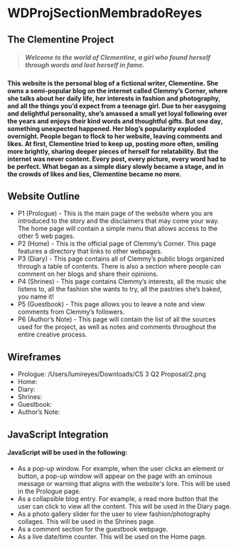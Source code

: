 # WDProjSectionMembradoReyes
## The Clementine Project
>##### <em> Welcome to the world of Clementine, a girl who found herself through words and lost herself in fame. </em>

#### This website is the personal blog of a fictional writer, Clementine. She owns a semi-popular blog on the internet called Clemmy’s Corner, where she talks about her daily life, her interests in fashion and photography, and all the things you’d expect from a teenage girl. Due to her easygoing and delightful personality, she’s amassed a small yet loyal following over the years and enjoys their kind words and thoughtful gifts. But one day, something unexpected happened. Her blog’s popularity exploded overnight. People began to flock to her website, leaving comments and likes. At first, Clementine tried to keep up, posting more often, smiling more brightly, sharing deeper pieces of herself for relatability. But the internet was never content. Every post, every picture, every word had to be perfect. What began as a simple diary slowly became a stage, and in the crowds of likes and lies, Clementine became no more.

## Website Outline
<ul>
<li>P1 (Prologue) - This is the main page of the website where you are introduced to the story and the disclaimers that may come your way. The home page will contain a simple menu that allows access to the other 5 web pages.</li>
<li>P2 (Home)  - This is the official page of Clemmy’s Corner. This page features a directory that links to other webpages.</li>
<li>P3 (Diary) - This page contains all of Clemmy’s public blogs organized through a table of contents. There is also a section where people can comment on her blogs and share their opinions.</li>
<li>P4 (Shrines) - This page contains Clemmy’s interests, all the music she listens to, all the fashion she wants to try, all the pastries she’s baked, you name it!</li>
<li>P5 (Guestbook) - This page allows you to leave a note and view comments from Clemmy’s followers. </li>
<li>P6 (Author’s Note) - This page will contain the list of all the sources used for the project, as well as notes and comments throughout the entire creative process. </li>
</ul>

## Wireframes
<ul>
<li>Prologue: /Users/lumireyes/Downloads/CS 3 Q2 Proposal/2.png</li>
<li>Home:</li>
<li>Diary:</li>
<li>Shrines:</li>
<li>Guestbook:</li>
<li>Author’s Note:</li>
</ul>

## JavaScript Integration
#### JavaScript will be used in the following:
<ul>
<li>As a pop-up window. For example, when the user clicks an element or button, a pop-up window will appear on the page with an ominous message or warning that aligns with the website's lore. This will be used in the Prologue page.</li>
<li>As a collapsible blog entry. For example, a read more button that the user can click to view all the content. This will be used in the Diary page.</li>
<li>As a photo gallery slider for the user to view fashion/photography collages. This will be used in the Shrines page.</li>
<li>As a comment section for the guestbook webpage.</li>
<li>As a live date/time counter. This will be used on the Home page.</li>
</ul>





